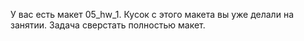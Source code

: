 У вас есть макет 05_hw_1. Кусок с этого макета вы уже делали на занятии. Задача сверстать полностью макет.
